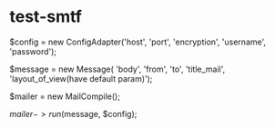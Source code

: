 # test-smtf

$config = new ConfigAdapter('host', 'port', 'encryption', 'username', 'password');

$message = new Message(
    'body',
    'from',
    'to',
    'title_mail',
    'layout_of_view(have default param)');

$mailer = new MailCompile();

$mailer->run($message, $config);
